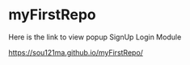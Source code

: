 # myFirstRepo

Here is the link to view popup SignUp Login Module

https://sou121ma.github.io/myFirstRepo/
